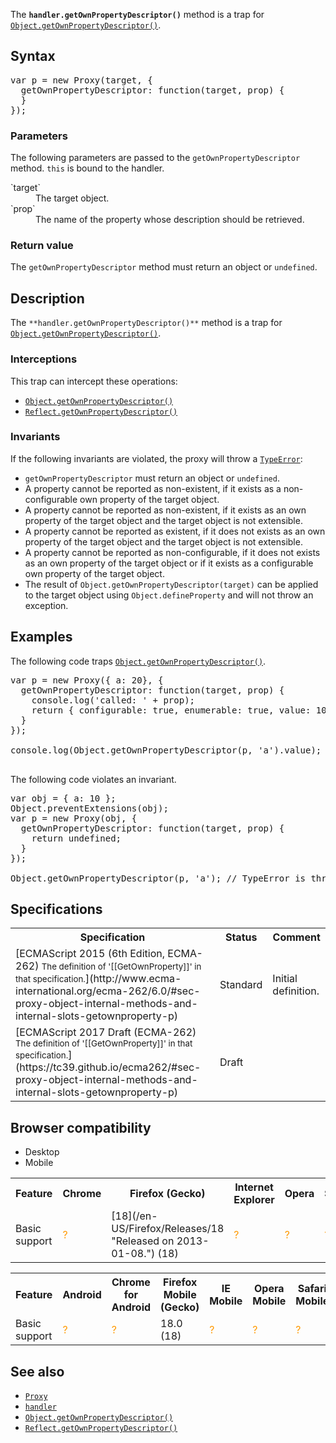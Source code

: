 The **`handler.getOwnPropertyDescriptor()`** method is a trap for [`Object.getOwnPropertyDescriptor()`](/en-US/docs/Web/JavaScript/Reference/Global_Objects/Object/getOwnPropertyDescriptor "The Object.getOwnPropertyDescriptor() method returns a property descriptor for an own property (that is, one directly present on an object and not in the object's prototype chain) of a given object.").

## Syntax

<pre class="brush: js">var p = new Proxy(target, {
  getOwnPropertyDescriptor: function(target, prop) {
  }
});
</pre>

### Parameters

The following parameters are passed to the `getOwnPropertyDescriptor` method. `this` is bound to the handler.

<dl>

<dt>`target`</dt>

<dd>The target object.</dd>

<dt>`prop`</dt>

<dd>The name of the property whose description should be retrieved.</dd>

</dl>

### Return value

The `getOwnPropertyDescriptor` method must return an object or `undefined`.

## Description

The `**handler.getOwnPropertyDescriptor()**` method is a trap for [`Object.getOwnPropertyDescriptor()`](/en-US/docs/Web/JavaScript/Reference/Global_Objects/Object/getOwnPropertyDescriptor "The Object.getOwnPropertyDescriptor() method returns a property descriptor for an own property (that is, one directly present on an object and not in the object's prototype chain) of a given object.").

### Interceptions

This trap can intercept these operations:

*   [`Object.getOwnPropertyDescriptor()`](/en-US/docs/Web/JavaScript/Reference/Global_Objects/Object/getOwnPropertyDescriptor "The Object.getOwnPropertyDescriptor() method returns a property descriptor for an own property (that is, one directly present on an object and not in the object's prototype chain) of a given object.")
*   [`Reflect.getOwnPropertyDescriptor()`](/en-US/docs/Web/JavaScript/Reference/Global_Objects/Reflect/getOwnPropertyDescriptor "The static Reflect.getOwnPropertyDescriptor() method is similar to Object.getOwnPropertyDescriptor(). It returns a property descriptor of the given property if it exists on the object, undefined otherwise.")

### Invariants

If the following invariants are violated, the proxy will throw a [`TypeError`](/en-US/docs/Web/JavaScript/Reference/Global_Objects/TypeError "The TypeError object represents an error when a value is not of the expected type."):

*   `getOwnPropertyDescriptor` must return an object or `undefined`.
*   A property cannot be reported as non-existent, if it exists as a non-configurable own property of the target object.
*   A property cannot be reported as non-existent, if it exists as an own property of the target object and the target object is not extensible.
*   A property cannot be reported as existent, if it does not exists as an own property of the target object and the target object is not extensible.
*   A property cannot be reported as non-configurable, if it does not exists as an own property of the target object or if it exists as a configurable own property of the target object.
*   The result of `Object.getOwnPropertyDescriptor(target)` can be applied to the target object using `Object.defineProperty` and will not throw an exception.

## Examples

The following code traps [`Object.getOwnPropertyDescriptor()`](/en-US/docs/Web/JavaScript/Reference/Global_Objects/Object/getOwnPropertyDescriptor "The Object.getOwnPropertyDescriptor() method returns a property descriptor for an own property (that is, one directly present on an object and not in the object's prototype chain) of a given object.").

<pre class="brush: js">var p = new Proxy({ a: 20}, {
  getOwnPropertyDescriptor: function(target, prop) {
    console.log('called: ' + prop);
    return { configurable: true, enumerable: true, value: 10 };
  }
});

console.log(Object.getOwnPropertyDescriptor(p, 'a').value); // "called: a"
                                                            // 10
</pre>

The following code violates an invariant.

<pre class="brush: js">var obj = { a: 10 };
Object.preventExtensions(obj);
var p = new Proxy(obj, {
  getOwnPropertyDescriptor: function(target, prop) {
    return undefined;
  }
});

Object.getOwnPropertyDescriptor(p, 'a'); // TypeError is thrown
</pre>

## Specifications

<table class="standard-table">

<tbody>

<tr>

<th scope="col">Specification</th>

<th scope="col">Status</th>

<th scope="col">Comment</th>

</tr>

<tr>

<td>[ECMAScript 2015 (6th Edition, ECMA-262)  
<small lang="en-US">The definition of '[[GetOwnProperty]]' in that specification.</small>](http://www.ecma-international.org/ecma-262/6.0/#sec-proxy-object-internal-methods-and-internal-slots-getownproperty-p)</td>

<td><span class="spec-Standard">Standard</span></td>

<td>Initial definition.</td>

</tr>

<tr>

<td>[ECMAScript 2017 Draft (ECMA-262)  
<small lang="en-US">The definition of '[[GetOwnProperty]]' in that specification.</small>](https://tc39.github.io/ecma262/#sec-proxy-object-internal-methods-and-internal-slots-getownproperty-p)</td>

<td><span class="spec-Draft">Draft</span></td>

<td> </td>

</tr>

</tbody>

</table>

## Browser compatibility

<div>

<div class="htab"><a name="AutoCompatibilityTable" id="AutoCompatibilityTable"></a>

*   <a>Desktop</a>
*   <a>Mobile</a>

</div>

</div>

<div id="compat-desktop">

<table class="compat-table">

<tbody>

<tr>

<th>Feature</th>

<th>Chrome</th>

<th>Firefox (Gecko)</th>

<th>Internet Explorer</th>

<th>Opera</th>

<th>Safari</th>

</tr>

<tr>

<td>Basic support</td>

<td><span title="Compatibility unknown; please update this." style="color: rgb(255, 153, 0);">?</span></td>

<td>[18](/en-US/Firefox/Releases/18 "Released on 2013-01-08.") (18)</td>

<td><span title="Compatibility unknown; please update this." style="color: rgb(255, 153, 0);">?</span></td>

<td><span title="Compatibility unknown; please update this." style="color: rgb(255, 153, 0);">?</span></td>

<td><span title="Compatibility unknown; please update this." style="color: rgb(255, 153, 0);">?</span></td>

</tr>

</tbody>

</table>

</div>

<div id="compat-mobile">

<table class="compat-table">

<tbody>

<tr>

<th>Feature</th>

<th>Android</th>

<th>Chrome for Android</th>

<th>Firefox Mobile (Gecko)</th>

<th>IE Mobile</th>

<th>Opera Mobile</th>

<th>Safari Mobile</th>

</tr>

<tr>

<td>Basic support</td>

<td><span title="Compatibility unknown; please update this." style="color: rgb(255, 153, 0);">?</span></td>

<td><span title="Compatibility unknown; please update this." style="color: rgb(255, 153, 0);">?</span></td>

<td>18.0 (18)</td>

<td><span title="Compatibility unknown; please update this." style="color: rgb(255, 153, 0);">?</span></td>

<td><span title="Compatibility unknown; please update this." style="color: rgb(255, 153, 0);">?</span></td>

<td><span title="Compatibility unknown; please update this." style="color: rgb(255, 153, 0);">?</span></td>

</tr>

</tbody>

</table>

</div>

## See also

*   [`Proxy`](/en-US/docs/Web/JavaScript/Reference/Global_Objects/Proxy "The Proxy object is used to define custom behavior for fundamental operations (e.g. property lookup, assignment, enumeration, function invocation, etc).")
*   [`handler`](/en-US/docs/Web/JavaScript/Reference/Global_Objects/Proxy/handler "The proxy's handler object is a placeholder object which contains traps for proxies.")
*   [`Object.getOwnPropertyDescriptor()`](/en-US/docs/Web/JavaScript/Reference/Global_Objects/Object/getOwnPropertyDescriptor "The Object.getOwnPropertyDescriptor() method returns a property descriptor for an own property (that is, one directly present on an object and not in the object's prototype chain) of a given object.")
*   [`Reflect.getOwnPropertyDescriptor()`](/en-US/docs/Web/JavaScript/Reference/Global_Objects/Reflect/getOwnPropertyDescriptor "The static Reflect.getOwnPropertyDescriptor() method is similar to Object.getOwnPropertyDescriptor(). It returns a property descriptor of the given property if it exists on the object, undefined otherwise.")